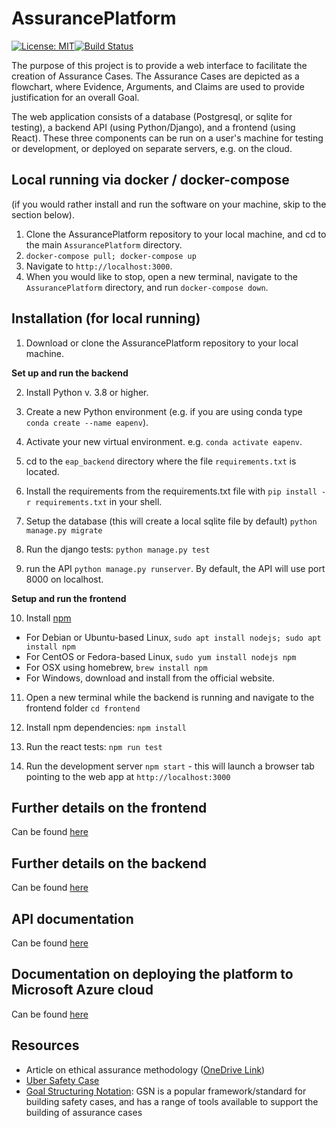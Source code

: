 # AssurancePlatform

[![License: MIT](https://img.shields.io/badge/License-MIT-yellow.svg)](https://opensource.org/licenses/MIT)[![Build Status](https://app.travis-ci.com/alan-turing-institute/AssurancePlatform.svg?branch=MVP)](https://app.travis-ci.com/alan-turing-institute/AssurancePlatform)

The purpose of this project is to provide a web interface to facilitate the creation of Assurance Cases.  The Assurance Cases are depicted as a flowchart, where Evidence, Arguments, and Claims are used to provide justification for an overall Goal.

The web application consists of a database (Postgresql, or sqlite for testing), a backend API (using Python/Django), and a frontend (using React).  These three components can be run on a user's machine for testing or development, or deployed on separate servers, e.g. on the cloud.


## Local running via docker / docker-compose
(if you would rather install and run the software on your machine, skip to the section below).
1. Clone the AssurancePlatform repository to your local machine, and cd to the main `AssurancePlatform` directory.
2. ```docker-compose pull; docker-compose up```
3. Navigate to `http://localhost:3000`.
4. When you would like to stop, open a new terminal, navigate to the `AssurancePlatform` directory, and run ```docker-compose down```.


## Installation (for local running)

1. Download or clone the AssurancePlatform repository to your local machine.

**Set up and run the backend**

2. Install Python v. 3.8 or higher.

3. Create a new Python environment (e.g. if you are using conda type ```conda create --name eapenv```).

4. Activate your new virtual environment. e.g. ```conda activate eapenv```.

5. cd to the `eap_backend` directory where the file `requirements.txt` is located.

6. Install the requirements from the requirements.txt file with ```pip install -r requirements.txt``` in your shell.

7. Setup the database (this will create a local sqlite file by default)  ```python manage.py migrate```

8. Run the django tests: ```python manage.py test```

9. run the API ```python manage.py runserver```.  By default, the API will use port 8000 on localhost.

**Setup and run the frontend**

10. Install [npm](https://www.npmjs.com/)
 * For Debian or Ubuntu-based Linux, ```sudo apt install nodejs; sudo apt install npm```
 * For CentOS or Fedora-based Linux, ```sudo yum install nodejs npm```
 * For OSX using homebrew, ```brew install npm```
 * For Windows, download and install from the official website.

11. Open a new terminal while the backend is running and navigate to the frontend folder ```cd frontend```

12. Install npm dependencies: ```npm install```

13. Run the react tests: ```npm run test```

14. Run the development server ```npm start``` - this will launch a browser tab pointing to the web app at `http://localhost:3000`

## Further details on the frontend

Can be found [here](frontend/README.md)

## Further details on the backend

Can be found [here](eap_backend/README.md)

## API documentation

Can be found [here](eap_backend/eap_api/API_docs.md)

## Documentation on deploying the platform to Microsoft Azure cloud

Can be found [here](HOWTO_deploy_to_Azure.md)

## Resources
- Article on ethical assurance methodology ([OneDrive Link](https://thealanturininstitute-my.sharepoint.com/:b:/g/personal/cburr_turing_ac_uk/EYHu_zD4Oq1Hmq8VGrJ_EsUBNrO1LGhpV2E9AaEUavioMQ?e=qCFKo2))
- [Uber Safety Case](https://uberatgresources.com/safetycase/gsn)
- [Goal Structuring Notation](https://scsc.uk/gsn?page=gsn%206tools): GSN is a popular framework/standard for building safety cases, and has a range of tools available to support the building of assurance cases
